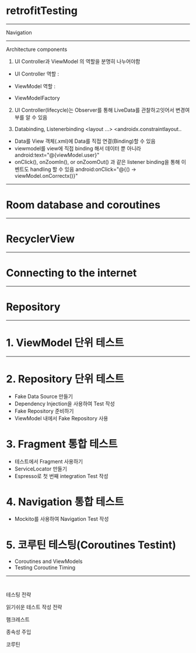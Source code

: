 # retrofitTesting


--------------------------------------------------------------------------------------------------------
Navigation


--------------------------------------------------------------------------------------------------------
Architecture components
1) UI Controller과 ViewModel 의 역할을 분명히 나누어야함
- UI Controller 역할 : 
- ViewModel 역할 : 


- ViewModelFactory 

2) UI Controller(lifecycle)는 Observer를 통해 LiveData를 관찰하고잇어서 변경여부를 알 수 있음


3) Databinding, Listenerbinding
  <layout ...>
   <data>
       <variable
           name="miewModel"
           type="com.jslee.retrofittesting.quiz.QuizViewModel"/>
   </data>
   <androidx.constraintlayout..
- Data를 View 객체(.xml)에 Data를 직접 연결(Binding)할 수 있음 
- viewmodel를 view에 직접 binding 해서 데이터 뿐 아니라 
     android:text="@{viewModel.user}"
- onClick(), onZoomIn(), or onZoomOut() 과 같은 listener binding을 통해 이벤트도 handling 할 수 있음 
  android:onClick="@{() -> viewModel.onCorrectx()}"


--------------------------------------------------------------------------------------------------------
# Room database and coroutines


--------------------------------------------------------------------------------------------------------
# RecyclerView


--------------------------------------------------------------------------------------------------------
# Connecting to the internet


--------------------------------------------------------------------------------------------------------
# Repository


--------------------------------------------------------------------------------------------------------
# 1. ViewModel 단위 테스트

--------------------------------------------------------------------------------------------------------

# 2. Repository 단위 테스트
- Fake Data Source 만들기
- Dependency Injection을 사용하여 Test 작성
- Fake Repository 준비하기
- ViewModel 내에서 Fake Repository 사용


# 3. Fragment 통합 테스트
- 테스트에서 Fragment 사용하기
- ServiceLocator 만들기
- Espresso로 첫 번째 integration Test 작성


# 4. Navigation 통합 테스트
- Mockito를 사용하여 Navigation Test 작성

# 5. 코루틴 테스팅(Coroutines Testint)
- Coroutines and ViewModels
- Testing Coroutine Timing


----------------------------------------------------------------------------------------------------------
# 
테스팅 전략

읽기쉬운 테스트 작성 전략

햄크레스트

종속성 주입

코루틴










